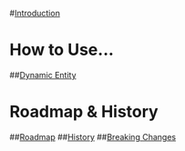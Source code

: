 #[Introduction](intro.md)
# How to Use...
##[Dynamic Entity](xref:Articles.DynamicEntity)
# Roadmap & History
##[Roadmap](xref:Articles.Roadmap.Roadmap)
##[History](xref:Articles.Roadmap.History)
##[Breaking Changes](xref:Articles.Roadmap.BreakingChanges)